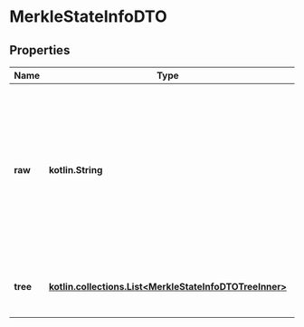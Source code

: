 
# MerkleStateInfoDTO

## Properties
Name | Type | Description | Notes
------------ | ------------- | ------------- | -------------
**raw** | **kotlin.String** | The hex information of the complete merkle tree as returned by server api. More information can be found in chapter 4.3 of the catapult whitepaper.  | 
**tree** | [**kotlin.collections.List&lt;MerkleStateInfoDTOTreeInner&gt;**](MerkleStateInfoDTOTreeInner.md) | Merkle tree parsed from merkle tree raw. | 



